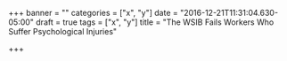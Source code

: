 +++
banner = ""
categories = ["x", "y"]
date = "2016-12-21T11:31:04.630-05:00"
draft = true
tags = ["x", "y"]
title = "The WSIB Fails Workers Who Suffer Psychological Injuries"

+++
